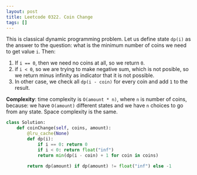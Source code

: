 ```yaml
---
layout: post
title: Leetcode 0322. Coin Change
tags: []
---
```


This is classical dynamic programming problem. Let us define state `dp(i)` as the answer to the question: what is the minimum number of coins we need to get value `i`. Then:

1. If `i == 0`, then we need no coins at all, so we return `0`.
2. if `i < 0`, so we are trying to make negative sum, which is not posible, so we return minus infinity as indicator that it is not possible.
3. In other case, we check all `dp(i - coin)` for every coin and add `1` to the result.

**Complexity**: time complexity is `O(amount * n)`, where `n` is number of coins, because: we have `O(amount)` different states and we have `n` choices to go from any state. Space complexity is the same.

```python
class Solution:
    def coinChange(self, coins, amount):
        @lru_cache(None)
        def dp(i):
            if i == 0: return 0
            if i < 0: return float("inf")
            return min(dp(i - coin) + 1 for coin in coins)
        
        return dp(amount) if dp(amount) != float("inf") else -1
```
